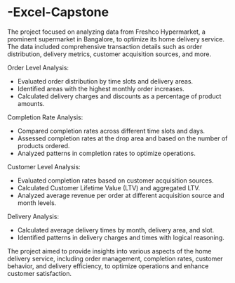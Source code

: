 # -Excel-Capstone
The project focused on analyzing data from Freshco Hypermarket, a prominent supermarket in Bangalore, to optimize its home delivery service. The data included comprehensive transaction details such as order distribution, delivery metrics, customer acquisition sources, and more.

Order Level Analysis:
- Evaluated order distribution by time slots and delivery areas.
- Identified areas with the highest monthly order increases.
- Calculated delivery charges and discounts as a percentage of product amounts.

Completion Rate Analysis:
- Compared completion rates across different time slots and days.
- Assessed completion rates at the drop area and based on the number of products ordered.
- Analyzed patterns in completion rates to optimize operations.

Customer Level Analysis:
- Evaluated completion rates based on customer acquisition sources.
- Calculated Customer Lifetime Value (LTV) and aggregated LTV.
- Analyzed average revenue per order at different acquisition source and month levels.

Delivery Analysis:
- Calculated average delivery times by month, delivery area, and slot.
- Identified patterns in delivery charges and times with logical reasoning.

The project aimed to provide insights into various aspects of the home delivery service, including order management, completion rates, customer behavior, and delivery efficiency, to optimize operations and enhance customer satisfaction.
